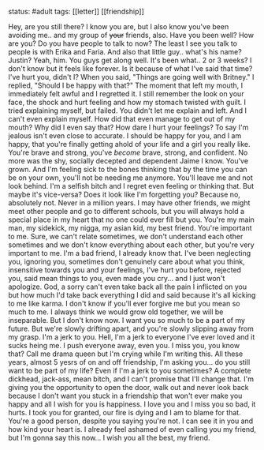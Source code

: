 status: #adult 
tags: [[letter]] [[friendship]]

Hey, are you still there? I know you are, but I also know you've been avoiding me.. and my group of ~~your~~ friends, also. Have you been well? How are you? Do you have people to talk to now? The least I see you talk to people is with Erika and Faria. And also that little guy.. what's his name? Justin? Yeah, him. You guys get along well. It's been what.. 2 or 3 weeks? I don't know but it feels like forever. Is it because of what I've said that time? I've hurt you, didn't I? When you said, "Things are going well with Britney." I replied, "Should I be happy with that?" The moment that left my mouth, I immediately felt awful and I regretted it. I still remember the look on your face, the shock and hurt feeling and how my stomach twisted with guilt. I tried explaining myself, but failed. You didn't let me explain and left. And I can't even explain myself. How did that even manage to get out of my mouth? Why did I even say that? How dare I hurt your feelings? To say I'm jealous isn't even close to accurate. I should be happy for you, and I am happy, that you're finally getting ahold of your life and a girl you really like. You're brave and strong, you've *become* brave, strong, and confident. No more was the shy, socially decepted and dependent Jaime I know. You've grown. And I'm feeling sick to the bones thinking that by the time you can be on your own, you'll not be needing me anymore. You'll leave me and not look behind. I'm a selfish bitch and I regret even feeling or thinking that. But maybe it's vice-versa? Does it look like I'm forgetting you? Because no, absolutely not. Never in a million years. I may have other friends, we might meet other people and go to different schools, but you will always hold a special place in my heart that no one could ever fill but you. You're my main man, my sidekick, my nigga, my asian kid, my best friend. You're important to me. Sure, we can't relate sometimes, we don't understand each other sometimes and we don't know everything about each other, but you're very important to me. I'm a bad friend, I already know that. I've been neglecting you, ignoring you, sometimes don't genuinely care about what you think, insensitive towards you and your feelings, I've hurt you before, rejected you, said mean things to you, even made you cry... and I just won't apologize. God, a sorry can't even take back all the pain I inflicted on you but how much I'd take back everything I did and said because it's all kicking to me like karma. I don't know if you'll ever forgive me but you mean so much to me. I always think we would grow old together, we will be inseparable. But I don't know now. I want you so much to be a part of my future. But we're slowly drifting apart, and you're slowly slipping away from my grasp. I'm a jerk to you. Hell, I'm a jerk to everyone I've ever loved and it sucks heing me. I push everyone away, even you. I miss you, you know that? Call me drama queen but I'm crying while I'm writing this. All these years, almost 5 yesrs of on and off friendship, I'm asking you... do you still want to be part of my life? Even if I'm a jerk to you sometimes? A complete dickhead, jack-ass, mean bitch, and I can't promise that I'll change that. I'm giving you the opportunity to open the door, walk out and never look back because I don't want you stuck in a friendship that won't ever make you happy and all I wish for you is happiness. I love you and I miss you so bad, it hurts. I took you for granted, our fire is dying and I am to blame for that. You're a good person, despite you saying you're not. I can see it in you and how kind your heart is. I already feel ashamed of even calling you my friend, but I'm gonna say this now... I wish you all the best, my friend.